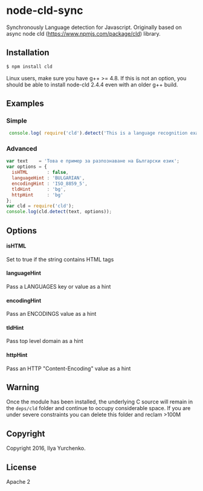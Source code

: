 # node-cld-sync

Synchronously Language detection for Javascript. Originally based on async node cld (https://www.npmjs.com/package/cld) library.

## Installation

```bash
$ npm install cld
```

Linux users, make sure you have g++ >= 4.8. If this is not an option, you should be able to install node-cld 2.4.4 even with an older g++ build.

## Examples
### Simple
```js
 console.log( require('cld').detect('This is a language recognition example') );
```

### Advanced
```js
var text    = 'Това е пример за разпознаване на Български език';
var options = {
  isHTML       : false,
  languageHint : 'BULGARIAN',
  encodingHint : 'ISO_8859_5',
  tldHint      : 'bg',
  httpHint     : 'bg'
};
var cld = require('cld');
console.log(cld.detect(text, options));
```

## Options

#### isHTML

Set to true if the string contains HTML tags

#### languageHint

Pass a LANGUAGES key or value as a hint

#### encodingHint

Pass an ENCODINGS value as a hint

#### tldHint

Pass top level domain as a hint

#### httpHint

Pass an HTTP "Content-Encoding" value as a hint

## Warning
Once the module has been installed, the underlying C source will remain in the ```deps/cld``` folder and continue to occupy considerable space. If you are under severe constraints you can delete this folder and reclam >100M

## Copyright
Copyright 2016, Ilya Yurchenko.

## License
Apache 2
